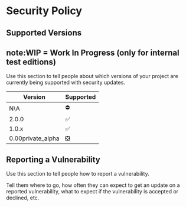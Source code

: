 # Security Policy

## Supported Versions

## note:WIP = Work In Progress (only for internal test editions)

Use this section to tell people about which versions of your project are
currently being supported with security updates.

| Version | Supported          |
| ------- | ------------------ |
| N\A     | ⛔                 |
| 2.0.0   | ✅                 |
| 1.0.x   | :white_check_mark:  |
| 0.00private_alpha| ❎        |

## Reporting a Vulnerability

Use this section to tell people how to report a vulnerability.

Tell them where to go, how often they can expect to get an update on a
reported vulnerability, what to expect if the vulnerability is accepted or
declined, etc.
